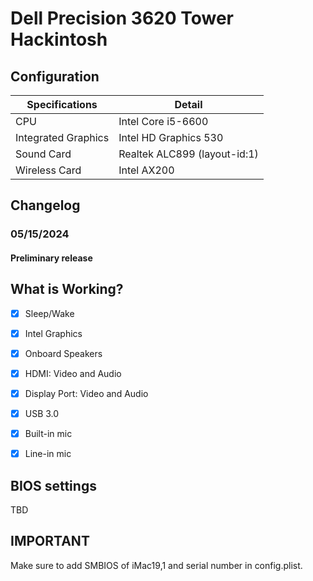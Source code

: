 # Dell Precision 3620 Tower Hackintosh

## Configuration

| Specifications      | Detail                       |
| ------------------- | ---------------------------- |
| CPU                 | Intel Core i5-6600 |
| Integrated Graphics | Intel HD Graphics 530 |
| Sound Card          | Realtek ALC899 (layout-id:1) |
| Wireless Card       | Intel AX200              |

## Changelog

### 05/15/2024

#### Preliminary release 

## What is Working?

- [x] Sleep/Wake
- [x] Intel Graphics
- [x] Onboard Speakers
- [x] HDMI: Video and Audio
- [x] Display Port: Video and Audio
- [x] USB 3.0
- [x] Built-in mic
- [x] Line-in mic


## BIOS settings

TBD

## IMPORTANT

Make sure to add SMBIOS of iMac19,1 and serial number in config.plist.
